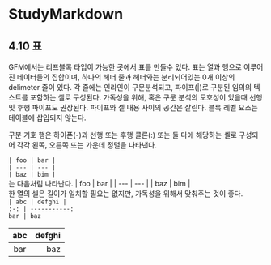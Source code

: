 # StudyMarkdown

## 4.10 표
GFM에서는 리프블록 타입이 가능한 곳에서 표를 만들수 있다.
표는 열과 헹으로 이루어진 데이터들의 집합이며, 하나의 헤더 줄과 헤더와는 분리되어있는 0개 이상의 delimeter 줄이 있다.
각 줄에는 인라인이 구문분석되고, 파이프(|)로 구분된 임의의  텍스트를 포함하는 셀로 구성된다. 가독성을 위해, 혹은 구문 분석의 모호성이 있을때 선행 및 후행 파이프도 권장된다. 파이프와 셀 내용 사이의 공간은 잘린다. 블록 레벨 요소는 테이블에 삽입되지 않는다.

구분 기호 행은 하이픈(-)과 선행 또는 후행 콜론(:) 또는 둘 다에 해당하는 셀로 구성되어 각각 왼쪽, 오른쪽 또는 가운데 정렬을 나타낸다.

`| foo | bar |` <br>
`| --- | --- |` <br>
`| baz | bim |` <br>
는 다음처럼 나타난다.
| foo | bar |
| --- | --- |
| baz | bim |<br>
한 열의 셀은 길이가 일치할 필요는 없지만, 가독성을 위해서 맞춰주는 것이 좋다.<br>
`| abc | defghi |`<br>
`:-: | -----------:`<br>
`bar | baz`<br>


| abc | defghi |
:-: | -----------:
bar | baz
